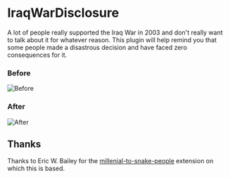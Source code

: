 # IraqWarDisclosure
A lot of people really supported the Iraq War in 2003 and don't really want to talk about it for whatever reason. This plugin will help remind you that some people made a disastrous decision and have faced zero consequences for it.

### Before 
![Before](http://www.adaptershack.com/m/files/_tmp_phps232fo_screenshot_2016-07-22_11.28.16.png)
### After 
![After](http://www.adaptershack.com/m/files/_tmp_phphbc9ws_screenshot_2016-07-22_11.28.03.png)

## Thanks
Thanks to Eric W. Bailey for the [millenial-to-snake-people](https://github.com/ericwbailey/millennials-to-snake-people) extension on which this is based.
